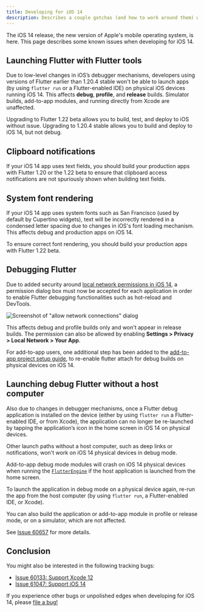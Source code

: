 ```yaml
---
title: Developing for iOS 14
description: Describes a couple gotchas (and how to work around them) when developing for iOS 14.
---
```


The iOS 14 release, the new version of Apple's mobile operating system,
is here. This page describes some known issues when developing for
iOS 14.

## Launching Flutter with Flutter tools

Due to low-level changes in iOS’s debugger mechanisms,
developers using versions of Flutter earlier than 1.20.4 stable
won't be able to launch apps (by using `flutter run`
or a Flutter-enabled IDE) on physical iOS devices
running iOS 14. This affects **debug**, **profile**, and
**release** builds. Simulator builds, add-to-app modules,
and running directly from Xcode are unaffected.

Upgrading to Flutter 1.22 beta allows you to build,
test, and deploy to iOS without issue. Upgrading to
1.20.4 stable allows you to build and deploy to iOS 14,
but not debug.

## Clipboard notifications

If your iOS 14 app uses text fields, you should build your
production apps with Flutter 1.20 or the 1.22 beta to
ensure that clipboard access notifications are not spuriously
shown when building text fields.

## System font rendering

If your iOS 14 app uses system fonts such as San Francisco (used by default
by Cupertino widgets), text will be incorrectly rendered in a condensed letter
spacing due to changes in iOS's font loading mechanism. This affects debug and
production apps on iOS 14.

To ensure correct font rendering, you should build your production apps with
Flutter 1.22 beta.

## Debugging Flutter

Due to added security around [local network permissions in
iOS 14][], a permission dialog box must now be accepted for
each application in order to enable Flutter debugging
functionalities such as hot-reload and DevTools.

![Screenshot of "allow network connections" dialog](/assets/images/docs/development/device-connect.png)

This affects debug and profile builds only and won't
appear in release builds. The permission can also be allowed
by enabling **Settings > Privacy > Local Network > Your App**.

For add-to-app users, one additional step has been added
to the [add-to-app project setup guide][],
to re-enable flutter attach for debug builds on physical
devices on iOS 14.

[local network permissions in iOS 14]: {{site.apple-dev}}/news/?id=0oi77447
[add-to-app project setup guide]: /docs/development/add-to-app/ios/project-setup#local-network-privacy-permissions

## Launching debug Flutter without a host computer

Also due to changes in debugger mechanisms, once a Flutter
debug application is installed on the device
(either by using `flutter run` a Flutter-enabled IDE,
or from Xcode), the application can no
longer be re-launched by tapping the application’s icon
in the home screen in iOS 14 on physical devices.

Other launch paths without a host computer, such as deep links
or notifications, won't work on iOS 14 physical devices in debug mode.

Add-to-app debug mode modules will crash on iOS 14
physical devices when running the [`FlutterEngine`][]
if the host application is launched from the home screen.

To launch the application in debug mode on a physical
device again, re-run the app from the host computer
(by using `flutter run`, a Flutter-enabled IDE, or Xcode).

You can also build the application or add-to-app module in profile
or release mode, or on a simulator, which are not affected.

See [Issue 60657][] for more details.


[`FlutterEngine`]: {{site.api}}/objcdoc/Classes/FlutterEngine.html
[Issue 60657]: {{site.repo.flutter}}/issues/60657#issuecomment-688478590


## Conclusion

You might also be interested in the following tracking bugs:

* [Issue 60133: Support Xcode 12]({{site.repo.flutter}}/issues/60133)
* [Issue 61047: Support iOS 14]({{site.repo.flutter}}/issues/61047)

If you experience other bugs or unpolished edges when developing for iOS 14,
please [file a bug!]({{site.repo.flutter}}/issues/new/choose)
